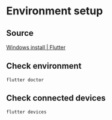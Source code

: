 # Environment setup

## Source

[Windows install | Flutter](https://docs.flutter.dev/get-started/install/windows)

## Check environment

```shell
flutter doctor
```

## Check connected devices

```shell
flutter devices
```
